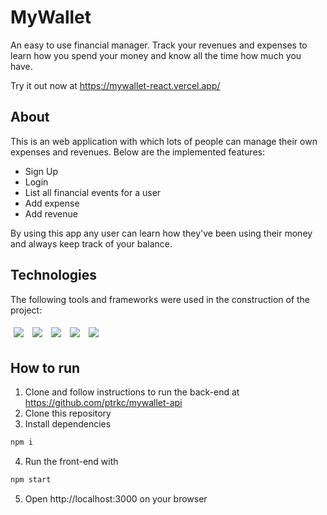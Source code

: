 # MyWallet

An easy to use financial manager. Track your revenues and expenses to learn how you spend your money and know all the time how much you have.

Try it out now at https://mywallet-react.vercel.app/

## About

This is an web application with which lots of people can manage their own expenses and revenues. Below are the implemented features:

-   Sign Up
-   Login
-   List all financial events for a user
-   Add expense
-   Add revenue

By using this app any user can learn how they've been using their money and always keep track of your balance.

## Technologies

The following tools and frameworks were used in the construction of the project:

<p>
  <img style='margin: 5px;' src='https://img.shields.io/badge/styled-components%20-%2320232a.svg?&style=for-the-badge&color=b8679e&logo=styled-components&logoColor=%3a3a3a'>
  <img style='margin: 5px;' src='https://img.shields.io/badge/axios%20-%2320232a.svg?&style=for-the-badge&color=informational'>
  <img style='margin: 5px;' src="https://img.shields.io/badge/react-app%20-%2320232a.svg?&style=for-the-badge&color=60ddf9&logo=react&logoColor=%2361DAFB"/>
  <img style='margin: 5px;' src="https://img.shields.io/badge/react_route%20-%2320232a.svg?&style=for-the-badge&logo=react&logoColor=%2361DAFB"/>
  <img style='margin: 5px;' src='https://img.shields.io/badge/react-icons%20-%2320232a.svg?&style=for-the-badge&color=f28dc7&logo=react-icons&logoColor=%2361DAFB'>
</p>

## How to run

1. Clone and follow instructions to run the back-end at https://github.com/ptrkc/mywallet-api
2. Clone this repository
3. Install dependencies

```bash
npm i
```

4. Run the front-end with

```bash
npm start
```

5. Open http://localhost:3000 on your browser
